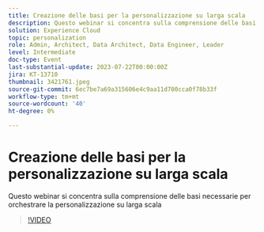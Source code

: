 ```yaml
---
title: Creazione delle basi per la personalizzazione su larga scala
description: Questo webinar si concentra sulla comprensione delle basi necessarie per orchestrare la personalizzazione su larga scala
solution: Experience Cloud
topic: personalization
role: Admin, Architect, Data Architect, Data Engineer, Leader
level: Intermediate
doc-type: Event
last-substantial-update: 2023-07-22T00:00:00Z
jira: KT-13710
thumbnail: 3421761.jpeg
source-git-commit: 6ec7be7a69a315606e4c9aa11d700cca0f78b33f
workflow-type: tm+mt
source-wordcount: '40'
ht-degree: 0%

---
```



# Creazione delle basi per la personalizzazione su larga scala

Questo webinar si concentra sulla comprensione delle basi necessarie per orchestrare la personalizzazione su larga scala

>[!VIDEO](https://video.tv.adobe.com/v/3421761/?learn=on)
